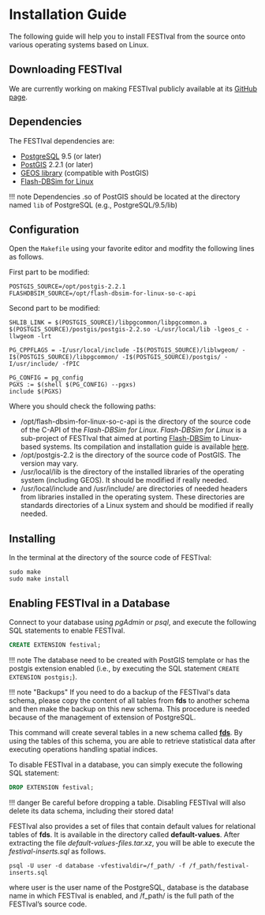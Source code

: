 # Installation Guide

The following guide will help you to install FESTIval from the source onto various operating systems based on Linux.

## Downloading FESTIval

We are currently working on making FESTIval publicly available at its [GitHub page](https://github.com/accarniel/FESTIval).

## Dependencies

The FESTIval dependencies are:

* [PostgreSQL](https://www.postgresql.org/) 9.5 (or later) 
* [PostGIS](https://postgis.net/) 2.2.1 (or later) 
* [GEOS library](https://trac.osgeo.org/geos) (compatible with PostGIS)
* [Flash-DBSim for Linux](https://github.com/accarniel/flash-dbsim-for-linux)

!!! note
	Dependencies .so of PostGIS should be located at the directory named `lib` of PostgreSQL (e.g., PostgreSQL/9.5/lib)

## Configuration

Open the `Makefile` using your favorite editor and modfity the following lines as follows.

First part to be modified:

```
POSTGIS_SOURCE=/opt/postgis-2.2.1
FLASHDBSIM_SOURCE=/opt/flash-dbsim-for-linux-so-c-api
```

Second part to be modified:

```
SHLIB_LINK = $(POSTGIS_SOURCE)/libpgcommon/libpgcommon.a $(POSTGIS_SOURCE)/postgis/postgis-2.2.so -L/usr/local/lib -lgeos_c -llwgeom -lrt

PG_CPPFLAGS = -I/usr/local/include -I$(POSTGIS_SOURCE)/liblwgeom/ -I$(POSTGIS_SOURCE)/libpgcommon/ -I$(POSTGIS_SOURCE)/postgis/ -I/usr/include/ -fPIC

PG_CONFIG = pg_config
PGXS := $(shell $(PG_CONFIG) --pgxs)
include $(PGXS)
```

Where you should check the following paths:

* <span class="param">/opt/flash-dbsim-for-linux-so-c-api</span> is the directory of the source code of the C-API of the *Flash-DBSim for Linux*. *Flash-DBSim for Linux* is a sub-project of FESTIval that aimed at porting [Flash-DBSim](http://kdelab.ustc.edu.cn/flash-dbsim/index_en.html) to Linux-based systems. Its compilation and installation guide is available [here](https://github.com/accarniel/flash-dbsim-for-linux).
* <span class="param">/opt/postgis-2.2</span> is the directory of the source code of PostGIS. The version may vary.
* <span class="param">/usr/local/lib</span> is the directory of the installed libraries of the operating system (including GEOS). It should be modified if really needed.
* <span class="param">/usr/local/include</span> and <span class="param">/usr/include/</span> are directories of needed headers from libraries installed in the operating system. These directories are standards directories of a Linux system and should be modified if really needed.

## Installing

In the terminal at the directory of the source code of FESTIval:

```
sudo make
sudo make install
```

## Enabling FESTIval in a Database

Connect to your database using *pgAdmin* or *psql*, and execute the following SQL statements to enable FESTIval.

``` SQL
CREATE EXTENSION festival;
```

!!! note
	The database need to be created with PostGIS template or has the postgis extension enabled (i.e., by executing the SQL statement `CREATE EXTENSION postgis;`).


!!! note "Backups"
	If you need to do a backup of the FESTIval's data schema, please copy the content of all tables from **fds** to another schema and then make the backup on this new schema. This procedure is needed because of the management of extension of PostgreSQL.

This command will create several tables in a new schema called [**fds**](data_schema/data_schema_overview). By using the tables of this schema, you are able to retrieve statistical data after executing operations handling spatial indices.

To disable FESTIval in a database, you can simply execute the following SQL statement:

``` SQL
DROP EXTENSION festival;
```

!!! danger
	Be careful before dropping a table. Disabling FESTIval will also delete its data schema, including their stored data!

FESTIval also provides a set of files that contain default values for relational tables of **fds**. It is available in the directory called **default-values**. After extracting the file *default-values-files.tar.xz*, you will be able to execute the *festival-inserts.sql* as follows. 

```
psql -U user -d database -vfestivaldir=/f_path/ -f /f_path/festival-inserts.sql
```

where <span class="param">user</span> is the user name of the PostgreSQL, <span class="param">database</span> is the database name in which FESTIval is enabled, and <span class="param">/f_path/</span> is the full path of the FESTIval’s source code.

